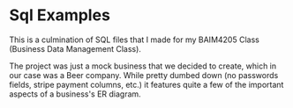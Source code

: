 # Sql Examples

This is a culmination of SQL files that I made for my BAIM4205 Class (Business Data Management Class).

The project was just a mock business that we decided to create, which in our case was a Beer company. While pretty dumbed down (no passwords fields, stripe payment columns, etc.) it features quite a few of the important aspects of a business's ER diagram. 